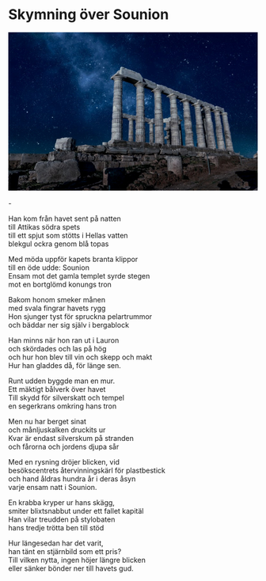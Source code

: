 # Skymning över Sounion

![Sounion](sounion.jpg)  

\-

Han kom från havet sent på natten  
till Attikas södra spets  
till ett spjut som stötts i Hellas vatten  
blekgul ockra genom blå topas  

Med möda uppför kapets branta klippor  
till en öde udde: Sounion  
Ensam mot det gamla templet syrde stegen  
mot en bortglömd konungs tron  

Bakom honom smeker månen  
med svala fingrar havets rygg  
Hon sjunger tyst för spruckna pelartrummor  
och bäddar ner sig själv i bergablock  

Han minns när hon ran ut i Lauron  
och skördades och las på hög  
och hur hon blev till vin och skepp och makt  
Hur han gladdes då, för länge sen.  

Runt udden byggde man en mur.  
Ett mäktigt bålverk över havet  
Till skydd för silverskatt och tempel  
en segerkrans omkring hans tron  

Men nu har berget sinat  
och månljuskalken druckits ur  
Kvar är endast silverskum på stranden  
och fårorna och jordens djupa sår

Med en rysning dröjer blicken, vid  
besökscentrets återvinningskärl för plastbestick  
och hand åldras hundra år i deras åsyn  
varje ensam natt i Sounion.

En krabba kryper ur hans skägg,  
smiter blixtsnabbut under ett fallet kapitäl  
Han vilar treudden på stylobaten  
hans tredje trötta ben till stöd  

Hur längesedan har det varit,  
han tänt en stjärnbild som ett pris?  
Till vilken nytta, ingen höjer längre blicken  
eller sänker bönder ner till havets gud.  
